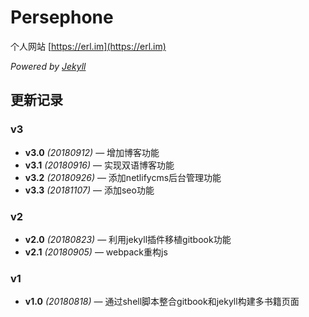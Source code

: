 # Persephone

个人网站 [https://erl.im](https://erl.im)

*Powered by [Jekyll](https://jekyllrb.com/)*

## 更新记录

### v3
- **v3.0** *(20180912)* — 增加博客功能
- **v3.1** *(20180916)* — 实现双语博客功能
- **v3.2** *(20180926)* — 添加netlifycms后台管理功能
- **v3.3** *(20181107)* — 添加seo功能

### v2

- **v2.0** *(20180823)* — 利用jekyll插件移植gitbook功能
- **v2.1** *(20180905)* — webpack重构js

### v1
- **v1.0** *(20180818)* — 通过shell脚本整合gitbook和jekyll构建多书籍页面
